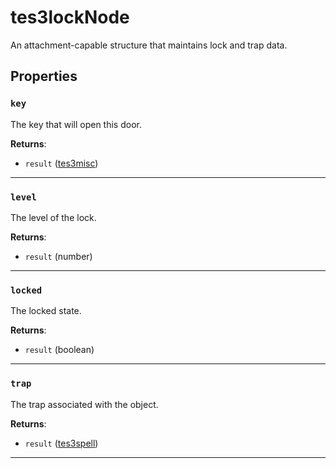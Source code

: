 <!---
	This file is autogenerated. Do not edit this file manually. Your changes will be ignored.
	More information: https://github.com/MWSE/MWSE/tree/master/docs
-->

# tes3lockNode

An attachment-capable structure that maintains lock and trap data.

## Properties

### `key`

The key that will open this door.

**Returns**:

* `result` ([tes3misc](../../types/tes3misc))

***

### `level`

The level of the lock.

**Returns**:

* `result` (number)

***

### `locked`

The locked state.

**Returns**:

* `result` (boolean)

***

### `trap`

The trap associated with the object.

**Returns**:

* `result` ([tes3spell](../../types/tes3spell))

***


